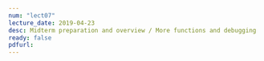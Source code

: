 ```yaml
---
num: "lect07"
lecture_date: 2019-04-23
desc: Midterm preparation and overview / More functions and debugging
ready: false
pdfurl: 
---
```

